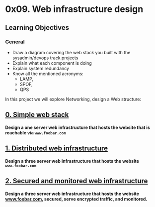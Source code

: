 # 0x09. Web infrastructure design

## Learning Objectives

### General
* Draw a diagram covering the web stack you built with the sysadmin/devops track projects
* Explain what each component is doing
* Explain system redundancy
* Know all the mentioned acronyms:
     * LAMP,
     * SPOF,
     * QPS

In this project we will explore Networking, design a Web structure:

## [0. Simple web stack](https://i.imgur.com/EEbLtIv.png)
#### Design a one server web infrastructure that hosts the website that is reachable via ``www.foobar.com``

## [1. Distributed web infrastructure](https://i.imgur.com/naBoKAb.png)
#### Design a three server web infrastructure that hosts the website ``www.foobar.com``

## [2. Secured and monitored web infrastructure](https://imgur.com/D20j4Xl.png)

#### Design a three server web infrastructure that hosts the website www.foobar.com, secured, serve encrypted traffic, and monitored.
